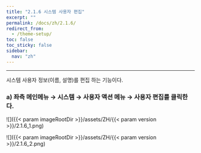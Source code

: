 ```yaml
---
title: "2.1.6 시스템 사용자 편집"
excerpt: ""
permalink: /docs/zh/2.1.6/
redirect_from:
  - /theme-setup/
toc: false
toc_sticky: false
sidebar:
  nav: "zh"
---
```


---
시스템 사용자 정보(이름, 설명)를 편집 하는 기능이다.

### a\) 좌측 메인메뉴 → 시스템 → 사용자 액션 메뉴 → 사용자 편집를 클릭한다.
![]({{< param imageRootDir >}}/assets/ZH/{{< param version >}}/2.1.6_1.png)

![]({{< param imageRootDir >}}/assets/ZH/{{< param version >}}/2.1.6_2.png)
